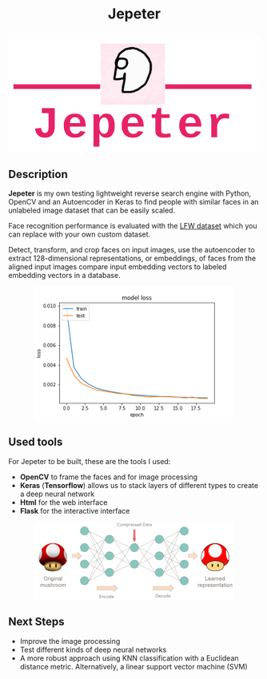 # <p align="center"> Jepeter </p>


  <p align="center"> <img  src="https://github.com/Juliopdata/Jepeter-Reverse-face-searching/blob/master/static/logo.png" width="600"></p>

## Description

**Jepeter** is my own testing lightweight reverse search engine with Python, OpenCV and an Autoencoder in Keras to find people with similar faces in an unlabeled image dataset that can be easily scaled. 

Face recognition performance is evaluated with the [LFW dataset](http://vis-www.cs.umass.edu/lfw/) which you can replace with your own custom dataset.

Detect, transform, and crop faces on input images, use the autoencoder to extract 128-dimensional representations, or embeddings, of faces from the aligned input images compare input embedding vectors to labeled embedding vectors in a database.


<p align="center"> <img  src="https://github.com/Juliopdata/Jepeter-Reverse-face-searching/blob/master/graphics/modelloss.png" width="400"></p>

## Used tools

For Jepeter to be built, these are the tools I used:
- **OpenCV** to frame the faces and for image processing
- **Keras** (**Tensorflow**) allows us to stack layers of different types to create a deep neural network 
- **Html** for the web interface
- **Flask** for the interactive interface

<p align="center"> <img  src="https://github.com/Juliopdata/Jepeter-Reverse-face-searching/blob/master/graphics/mush.png" width="400"></p>

## Next Steps

- Improve the image processing
- Test different kinds of deep neural networks
- A more robust approach using KNN classification with a Euclidean distance metric. Alternatively, a linear support vector machine (SVM)
